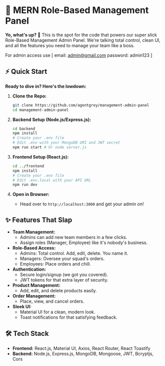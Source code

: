 # 🚀 MERN Role-Based Management Panel

**Yo, what's up?** 👋 This is the spot for the code that powers our super slick Role-Based Management Admin Panel. We're talking total control, clean UI, and all the features you need to manage your team like a boss.

For admin access use [
email: admin@gmail.com
password: admin123 ]

## ⚡️ Quick Start

**Ready to dive in? Here's the lowdown:**

1.  **Clone the Repo:**
    ```bash
    git clone https://github.com/agentgrey/management-admin-panel
    cd management-admin-panel
    ```

2.  **Backend Setup (Node.js/Express.js):**
    ```bash
    cd backend
    npm install
    # Create your .env file
    # Edit .env with your MongoDB URI and JWT secret
    npm run start # Or node server.js
    ```

3.  **Frontend Setup (React.js):**
    ```bash
    cd ../frontend
    npm install
    # Create your .env file
    # Edit .env.local with your API URL
    npm run dev
    ```

4.  **Open in Browser:**
    * Head over to `http://localhost:3000` and get your admin on!

## ✨ Features That Slap

* **Team Management:**
    * Admins can add new team members in a few clicks.
    * Assign roles (Manager, Employee) like it's nobody's business.
* **Role-Based Access:**
    * Admins: Total control. Add, edit, delete. You name it.
    * Managers: Oversee your squad's orders.
    * Employees: Place orders and chill.
* **Authentication:**
    * Secure login/signup (we got you covered).
    * JWT tokens for that extra layer of security.
* **Product Management:**
    * Add, edit, and delete products easily.
* **Order Management:**
    * Place, view, and cancel orders.
* **Sleek UI:**
    * Material UI for a clean, modern look.
    * Toast notifications for that satisfying feedback.

## 🛠️ Tech Stack

* **Frontend:** React.js, Material UI, Axios, React Router, React Toastify
* **Backend:** Node.js, Express.js, MongoDB, Mongoose, JWT, Bcryptjs, Cors

